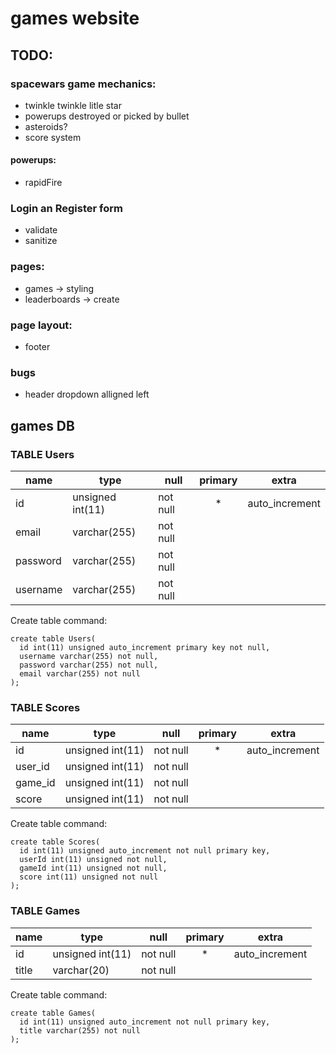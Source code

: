 # games website

## TODO:

### spacewars game mechanics:
- twinkle twinkle litle star
- powerups destroyed or picked by bullet
- asteroids?
- score system

#### powerups:
- rapidFire

### Login an Register form
- validate
- sanitize

### pages:
- games -> styling
- leaderboards -> create

### page layout:
- footer

### bugs
- header dropdown alligned left

## games DB
### TABLE Users
| name     | type             | null     | primary | extra          |
| -------- | ---------------- | -------- |:-------:| -------------- |
| id       | unsigned int(11) | not null | *       | auto_increment |
| email    | varchar(255)      | not null | 
| password | varchar(255)      | not null |
| username | varchar(255)      | not null |

Create table command: 

```
create table Users(
  id int(11) unsigned auto_increment primary key not null, 
  username varchar(255) not null, 
  password varchar(255) not null, 
  email varchar(255) not null
);
``` 

### TABLE Scores
| name     | type             | null     | primary | extra          |
| -------- | ---------------- | -------- |:-------:| -------------- |
| id       | unsigned int(11) | not null | *       | auto_increment |
| user_id  | unsigned int(11) | not null 
| game_id  | unsigned int(11) | not null 
| score    | unsigned int(11) | not null

Create table command: 

```
create table Scores(
  id int(11) unsigned auto_increment not null primary key, 
  userId int(11) unsigned not null, 
  gameId int(11) unsigned not null, 
  score int(11) unsigned not null 
);
```

### TABLE Games
| name     | type             | null     | primary | extra          |
| -------- | ---------------- | -------- |:-------:| -------------- |
| id       | unsigned int(11) | not null | *       | auto_increment |
| title    | varchar(20)      | not null |

Create table command: 

```
create table Games(
  id int(11) unsigned auto_increment not null primary key,
  title varchar(255) not null
);
```
